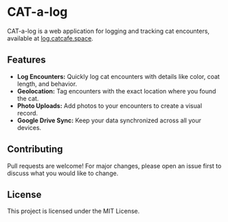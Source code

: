 # CAT-a-log

CAT-a-log is a web application for logging and tracking cat encounters, available at [log.catcafe.space](https://log.catcafe.space).

## Features

*   **Log Encounters:** Quickly log cat encounters with details like color, coat length, and behavior.
*   **Geolocation:** Tag encounters with the exact location where you found the cat.
*   **Photo Uploads:** Add photos to your encounters to create a visual record.
*   **Google Drive Sync:** Keep your data synchronized across all your devices.

## Contributing

Pull requests are welcome! For major changes, please open an issue first to discuss what you would like to change.

## License

This project is licensed under the MIT License.